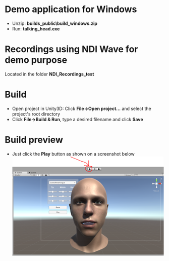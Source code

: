 # Demo application for Windows
- Unzip: **builds_public\build_windows.zip**
- Run: **talking_head.exe**

# Recordings using NDI Wave for demo purpose
Located in the folder **NDI_Recordings_test**

# Build
- Open project in Unity3D: Click **File->Open project...** and select the project's root directory
- Click **File->Build & Run**, type a desired filename and click **Save**

# Build preview
- Just click the **Play** button as shown on a screenshot below
![build_preview](https://raw.githubusercontent.com/R-Hrushchak/thesis2018_talking_head/master//builds_public/demo.png)
